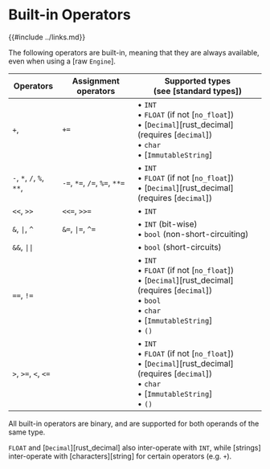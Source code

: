 Built-in Operators
==================

{{#include ../links.md}}

The following operators are built-in, meaning that they are always available,
even when using a [raw `Engine`].

| Operators                 | Assignment operators          | Supported types<br/>(see [standard types])                                                                                                                                                           |
| ------------------------- | ----------------------------- | ---------------------------------------------------------------------------------------------------------------------------------------------------------------------------------------------------- |
| `+`,                      | `+=`                          | &bull; `INT`<br/>&bull; `FLOAT` (if not [`no_float`])<br/>&bull; [`Decimal`][rust_decimal] (requires [`decimal`])<br/>&bull; `char`<br/>&bull; [`ImmutableString`]                                   |
| `-`, `*`, `/`, `%`, `**`, | `-=`, `*=`, `/=`, `%=`, `**=` | &bull; `INT`<br/>&bull; `FLOAT` (if not [`no_float`])<br/>&bull; [`Decimal`][rust_decimal] (requires [`decimal`])                                                                                    |
| `<<`, `>>`                | `<<=`, `>>=`                  | &bull; `INT`                                                                                                                                                                                         |
| `&`, <code>\|</code>, `^` | `&=`, <code>\|=</code>, `^=`  | &bull; `INT` (bit-wise)<br/>&bull; `bool` (non-short-circuiting)                                                                                                                                     |
| `&&`, <code>\|\|</code>   |                               | &bull; `bool` (short-circuits)                                                                                                                                                                       |
| `==`, `!=`                |                               | &bull; `INT`<br/>&bull; `FLOAT` (if not [`no_float`])<br/>&bull; [`Decimal`][rust_decimal] (requires [`decimal`])<br/>&bull; `bool`<br/>&bull; `char`<br/>&bull; [`ImmutableString`]<br/>&bull; `()` |
| `>`, `>=`, `<`, `<=`      |                               | &bull; `INT`<br/>&bull; `FLOAT` (if not [`no_float`])<br/>&bull; [`Decimal`][rust_decimal] (requires [`decimal`])<br/>&bull; `char`<br/>&bull; [`ImmutableString`]<br/>&bull; `()`                   |

All built-in operators are binary, and are supported for both operands of the same type.

`FLOAT` and [`Decimal`][rust_decimal] also inter-operate with `INT`, while [strings] inter-operate
with [characters][string] for certain operators (e.g. `+`).
